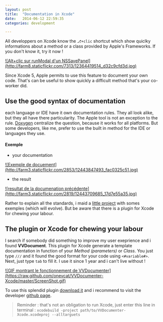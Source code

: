 ```yaml
---
layout: post
title:  "Documentation in Xcode"
date:   2014-06-12 22:59:35
categories: development

---
```


All developpers on Xcode know the `⎇+clic` shortcut which show quiclky informations about a method or a class provided by Apple's Frameworks. If you don't know it, try it now !

<a href="http://farm8.staticflickr.com/7313/12364419514_d32c9cfd3d.jpg" rel="lightbox">
![Alt+clic sur runModal d'un NSSavePanel](http://farm8.staticflickr.com/7313/12364419514_d32c9cfd3d.jpg)
</a>

Since Xcode 5, Apple permits to use this feature to document your own code. That's can be useful to show quickly a difficult method that's your co-worker did.


## Use the good syntax of documentation

each language or IDE have it own documentation rules. They all look alike, but they all have there particularity. The Apple tool is not an exception to the rule. [Doxygen](www.doxygen.org) centralize the question, because it works for all platforms. But some developers, like me, prefer to use the built in method for the IDE or languages they use.

#### Exemple

- your documentation

<a href="http://farm3.staticflickr.com/2853/12443847493_fac0325c51.jpg" rel="lightbox">
![Exemple de docuement](http://farm3.staticflickr.com/2853/12443847493_fac0325c51.jpg)
</a>

- the result

<a href="http://farm3.staticflickr.com/2819/12443709685_17d7e55a35.jpg" rel="lightbox">
![resultat de la documenation précédente](http://farm3.staticflickr.com/2819/12443709685_17d7e55a35.jpg)
</a>    

Rather to explain all the standards, i maid a [little project](https://github.com/leolelego/OSX-Bricks-Codes/tree/master/XcodeDocumentation) with somes exemples (which will evolve). But be aware that there is a plugin for Xcode for chewing your labour. 

## The plugin or Xcode for chewing your labour

I search if somebody did something to improve my user exeprience and i found  **VVDocument**. This plugin for Xcode generate a template documentation in  function of your *Method (parameters)* or *Class*. You just type `///` and it found the good format for your code using `<#variable#>`. Next, just type `tab` to fill it. I use it since 1 year and i can't live without !

<a href="https://raw.github.com/onevcat/VVDocumenter-Xcode/master/ScreenShot.gif" rel="lightbox">
![GIF montrant le fonctionnement de VVDocumenter](https://raw.github.com/onevcat/VVDocumenter-Xcode/master/ScreenShot.gif)
</a>    


To use this splendid plugin [download it](https://github.com/onevcat/VVDocumenter-Xcode/archive/master.zip) and i recommend to visit the developer [github page](https://github.com/onevcat/VVDocumenter-Xcode).

> Reminder : that's not an obligation to run Xcode, just enter this line in terminal : `xcodebuild -project path/to/VVDocumenter-Xcode.xcodeproj --alltarguets`



